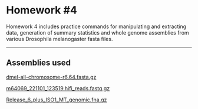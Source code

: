 # Homework #4

Homework 4 includes practice commands for manipulating and extracting data, generation of summary statistics and  whole genome assemblies from various Drosophila melanogaster fasta files. 

-----
## Assemblies used 

[dmel-all-chromosome-r6.64.fasta.gz](https://s3ftp.flybase.org/genomes/Drosophila_melanogaster/dmel_r6.64_FB2025_03/fasta/dmel-all-chromosome-r6.64.fasta.gz) 

[m64069_221101_123519.hifi_reads.fastq.gz](https://genomeark.s3.amazonaws.com/index.html?prefix=species/Drosophila_melanogaster/idDroMela1/genomic_data/pacbio_hifi/)

[Release_6_plus_ISO1_MT_genomic.fna.gz](https://ftp.ncbi.nlm.nih.gov/genomes/all/GCF/000/001/215/GCF_000001215.4_Release_6_plus_ISO1_MT/GCF_000001215.4_Release_6_plus_ISO1_MT_genomic.fna.gz)

 

